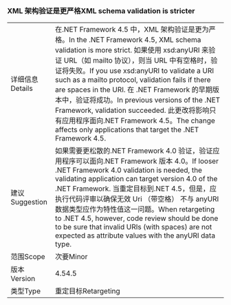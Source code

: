 ### <a name="xml-schema-validation-is-stricter"></a><span data-ttu-id="d64de-101">XML 架构验证是更严格</span><span class="sxs-lookup"><span data-stu-id="d64de-101">XML schema validation is stricter</span></span>

|   |   |
|---|---|
|<span data-ttu-id="d64de-102">详细信息</span><span class="sxs-lookup"><span data-stu-id="d64de-102">Details</span></span>|<span data-ttu-id="d64de-103">在.NET Framework 4.5 中，XML 架构验证是更为严格。</span><span class="sxs-lookup"><span data-stu-id="d64de-103">In the .NET Framework 4.5, XML schema validation is more strict.</span></span> <span data-ttu-id="d64de-104">如果使用 xsd:anyURI 来验证 URL（如 mailto 协议），则当 URL 中有空格时，验证将失败。</span><span class="sxs-lookup"><span data-stu-id="d64de-104">If you use xsd:anyURI to validate a URI such as a mailto protocol, validation fails if there are spaces in the URI.</span></span> <span data-ttu-id="d64de-105">在 .NET Framework 的早期版本中，验证将成功。</span><span class="sxs-lookup"><span data-stu-id="d64de-105">In previous versions of the .NET Framework, validation succeeded.</span></span> <span data-ttu-id="d64de-106">此更改将影响只有应用程序面向.NET Framework 4.5。</span><span class="sxs-lookup"><span data-stu-id="d64de-106">The change affects only applications that target the .NET Framework 4.5.</span></span>|
|<span data-ttu-id="d64de-107">建议</span><span class="sxs-lookup"><span data-stu-id="d64de-107">Suggestion</span></span>|<span data-ttu-id="d64de-108">如果需要更松散的.NET Framework 4.0 验证，验证应用程序可以面向.NET Framework 版本 4.0。</span><span class="sxs-lookup"><span data-stu-id="d64de-108">If looser .NET Framework 4.0 validation is needed, the validating application can target version 4.0 of the .NET Framework.</span></span> <span data-ttu-id="d64de-109">当重定目标到.NET 4.5，但是，应执行代码评审以确保无效 Uri （带空格） 不与 anyURI 数据类型应作为特性值这一问题。</span><span class="sxs-lookup"><span data-stu-id="d64de-109">When retargeting to .NET 4.5, however, code review should be done to be sure that invalid URIs (with spaces) are not expected as attribute values with the anyURI data type.</span></span>|
|<span data-ttu-id="d64de-110">范围</span><span class="sxs-lookup"><span data-stu-id="d64de-110">Scope</span></span>|<span data-ttu-id="d64de-111">次要</span><span class="sxs-lookup"><span data-stu-id="d64de-111">Minor</span></span>|
|<span data-ttu-id="d64de-112">版本</span><span class="sxs-lookup"><span data-stu-id="d64de-112">Version</span></span>|<span data-ttu-id="d64de-113">4.5</span><span class="sxs-lookup"><span data-stu-id="d64de-113">4.5</span></span>|
|<span data-ttu-id="d64de-114">类型</span><span class="sxs-lookup"><span data-stu-id="d64de-114">Type</span></span>|<span data-ttu-id="d64de-115">重定目标</span><span class="sxs-lookup"><span data-stu-id="d64de-115">Retargeting</span></span>|

